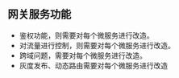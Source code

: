 ## 网关服务功能
- 鉴权功能，则需要对每个微服务进行改造。
- 对流量进行控制，则需要对每个微服务进行改造。
- 跨域问题，需要对每个微服务进行改造。
- 灰度发布、动态路由需要对每个微服务进行改造
